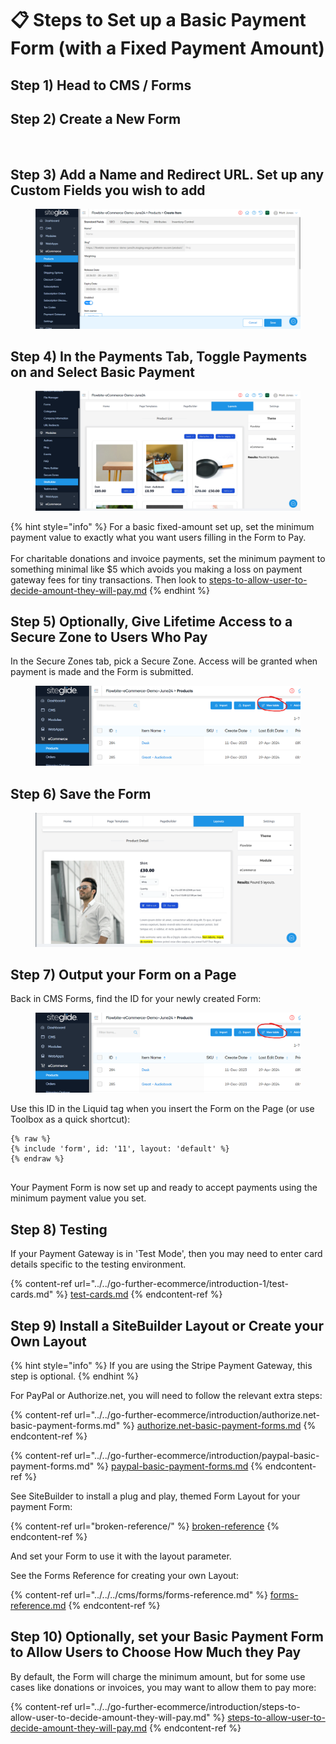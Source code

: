 # 📋 Steps to Set up a Basic Payment Form (with a Fixed Payment Amount)

## Step 1) Head to CMS / Forms

## Step 2) Create a New Form

<figure><img src="../../../.gitbook/assets/image (15).png" alt=""><figcaption></figcaption></figure>

## Step 3) Add a Name and Redirect URL. Set up any Custom Fields you wish to add

<figure><img src="../../../.gitbook/assets/image (1) (1) (1).png" alt=""><figcaption></figcaption></figure>

## Step 4) In the Payments Tab, Toggle Payments on and Select Basic Payment

<figure><img src="../../../.gitbook/assets/image (2) (1) (1).png" alt=""><figcaption></figcaption></figure>

{% hint style="info" %}
For a basic fixed-amount set up, set the minimum payment value to exactly what you want users filling in the Form to Pay.\
\
For charitable donations and invoice payments, set the minimum payment to something minimal like $5 which avoids you making a loss on payment gateway fees for tiny transactions. Then look to [steps-to-allow-user-to-decide-amount-they-will-pay.md](../../go-further-ecommerce/introduction/steps-to-allow-user-to-decide-amount-they-will-pay.md "mention")
{% endhint %}

## Step 5) Optionally, Give Lifetime Access to a Secure Zone to Users Who Pay

In the Secure Zones tab, pick a Secure Zone. Access will be granted when payment is made and the Form is submitted.

<figure><img src="../../../.gitbook/assets/image (5) (1).png" alt=""><figcaption></figcaption></figure>

## Step 6) Save the Form

<figure><img src="../../../.gitbook/assets/image (3) (1) (1).png" alt=""><figcaption></figcaption></figure>

## Step 7) Output your Form on a Page

Back in CMS Forms, find the ID for your newly created Form:

<figure><img src="../../../.gitbook/assets/image (4) (1).png" alt=""><figcaption></figcaption></figure>

Use this ID in the Liquid tag when you insert the Form on the Page (or use Toolbox as a quick shortcut):

```
{% raw %}
{% include 'form', id: '11', layout: 'default' %}
{% endraw %}


```

Your Payment Form is now set up and ready to accept payments using the minimum payment value you set.

## Step 8) Testing

If your Payment Gateway is in 'Test Mode', then you may need to enter card details specific to the testing environment.

{% content-ref url="../../go-further-ecommerce/introduction-1/test-cards.md" %}
[test-cards.md](../../go-further-ecommerce/introduction-1/test-cards.md)
{% endcontent-ref %}

## Step 9) Install a SiteBuilder Layout or Create your Own Layout

{% hint style="info" %}
If you are using the Stripe Payment Gateway, this step is optional.
{% endhint %}

For PayPal or Authorize.net, you will need to follow the relevant extra steps:

{% content-ref url="../../go-further-ecommerce/introduction/authorize.net-basic-payment-forms.md" %}
[authorize.net-basic-payment-forms.md](../../go-further-ecommerce/introduction/authorize.net-basic-payment-forms.md)
{% endcontent-ref %}

{% content-ref url="../../go-further-ecommerce/introduction/paypal-basic-payment-forms.md" %}
[paypal-basic-payment-forms.md](../../go-further-ecommerce/introduction/paypal-basic-payment-forms.md)
{% endcontent-ref %}

See SiteBuilder to install a plug and play, themed Form Layout for your payment Form:

{% content-ref url="broken-reference/" %}
[broken-reference](broken-reference/)
{% endcontent-ref %}

And set your Form to use it with the layout parameter.

See the Forms Reference for creating your own Layout:

{% content-ref url="../../../cms/forms/forms-reference.md" %}
[forms-reference.md](../../../cms/forms/forms-reference.md)
{% endcontent-ref %}

## Step 10) Optionally, set your Basic Payment Form to Allow Users to Choose How Much they Pay

By default, the Form will charge the minimum amount, but for some use cases like donations or invoices, you may want to allow them to pay more:

{% content-ref url="../../go-further-ecommerce/introduction/steps-to-allow-user-to-decide-amount-they-will-pay.md" %}
[steps-to-allow-user-to-decide-amount-they-will-pay.md](../../go-further-ecommerce/introduction/steps-to-allow-user-to-decide-amount-they-will-pay.md)
{% endcontent-ref %}
